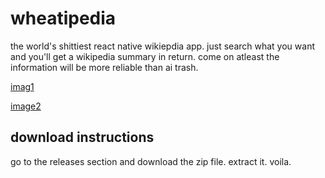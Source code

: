 # wheatipedia
the world's shittiest react native wikiepdia app. just search what you want and you'll get a wikipedia summary in return.
come on atleast the information will be more reliable than ai trash.


[imag1](img1.jpg)

[image2](img2.jpg)


## download instructions
go to the releases section and download the zip file. extract it. voila.
